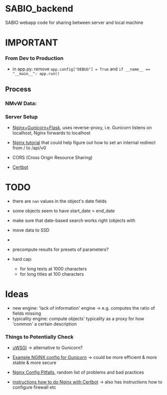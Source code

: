 # SABIO_backend
SABIO webapp code for sharing between server and local machine


# IMPORTANT

### From Dev to Production

 - in app.py: remove `app.config["DEBUG"] = True` and `if __name__ == "__main__":
    app.run()`




## Process

### NMvW Data:




### Server Setup

 - [Nginx+Gunicorn+Flask](https://dev.to/chand1012/how-to-host-a-flask-server-with-gunicorn-and-https-942), uses reverse-proxy, i.e. Gunicorn listens on localhost, Nginx forwards to localhost

 - [Nginx tutorial](https://docs.nginx.com/nginx/admin-guide/web-server/reverse-proxy) that could help figure out how to set an internal redirect from / to /api/v0

 - CORS (Cross Origin Resource Sharing)
 - [Certbot](https://certbot.eff.org/lets-encrypt/ubuntufocal-nginx)




# TODO 
 
 - there are `nan` values in the object's date fields
 - some objects seem to have start_date > end_date
 - make sure that date-based search works right (objects with 
 
 - move data to SSD 
 -  
 
 
 - precompute results for presets of parameters?
 - hard cap:
   - for long texts at 1000 characters
   - for long titles at 100 characters



# Ideas

 - new engine: 'lack of information' engine -> e.g. computes the ratio of fields missing
 - typicality engine: compute objects' typicality as a proxy for how 'common' a certain description








### Things to Potentially Check


 - [uWSGI](https://uwsgi-docs.readthedocs.io/en/latest/index.html0) -> alternative to Gunicorn?

 - [Example NGINX config for Gunicorn](https://docs.gunicorn.org/en/stable/deploy.html) -> could be more efficient & more stable & more secure

 - [Nginx Config Pitfalls](https://www.nginx.com/resources/wiki/start/topics/tutorials/config_pitfalls/), random list of problems and bad practices

 - [instructions how to do Nginx with Certbot](https://www.digitalocean.com/community/tutorials/how-to-secure-nginx-with-let-s-encrypt-on-ubuntu-18-04) -> also has instructions how to configure firewall etc





